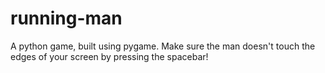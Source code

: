 # running-man
A python game, built using pygame. Make sure the man doesn't touch the edges of your screen by pressing the spacebar!

